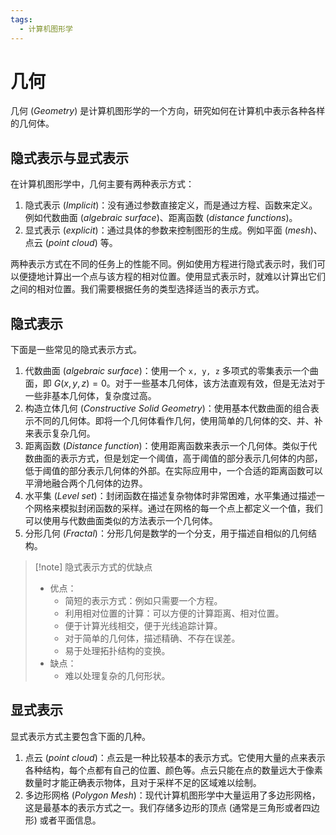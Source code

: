 ```yaml
---
tags:
  - 计算机图形学
---
```


# 几何

 几何 (*Geometry*) 是计算机图形学的一个方向，研究如何在计算机中表示各种各样的几何体。

## 隐式表示与显式表示

 在计算机图形学中，几何主要有两种表示方式：
 1. 隐式表示 (*Implicit*)：没有通过参数直接定义，而是通过方程、函数来定义。例如代数曲面 (*algebraic surface*)、距离函数 (*distance functions*)。
 2. 显式表示 (*explicit*)：通过具体的参数来控制图形的生成。例如平面 (*mesh*)、点云 (*point cloud*) 等。

两种表示方式在不同的任务上的性能不同。例如使用方程进行隐式表示时，我们可以便捷地计算出一个点与该方程的相对位置。使用显式表示时，就难以计算出它们之间的相对位置。我们需要根据任务的类型选择适当的表示方式。

## 隐式表示

下面是一些常见的隐式表示方式。

1. 代数曲面 (*algebraic surface*)：使用一个 `x, y, z` 多项式的零集表示一个曲面，即 $G(x, y, z) = 0$。对于一些基本几何体，该方法直观有效，但是无法对于一些非基本几何体，复杂度过高。
2. 构造立体几何 (*Constructive Solid Geometry*)：使用基本代数曲面的组合表示不同的几何体。即将一个几何体看作几何，使用简单的几何体的交、并、补来表示复杂几何。
3. 距离函数 (*Distance function*)：使用距离函数来表示一个几何体。类似于代数曲面的表示方式，但是划定一个阈值，高于阈值的部分表示几何体的内部，低于阈值的部分表示几何体的外部。在实际应用中，一个合适的距离函数可以平滑地融合两个几何体的边界。
4. 水平集 (*Level set*)：封闭函数在描述复杂物体时非常困难，水平集通过描述一个网格来模拟封闭函数的采样。通过在网格的每一个点上都定义一个值，我们可以使用与代数曲面类似的方法表示一个几何体。
5. 分形几何 (*Fractal*)：分形几何是数学的一个分支，用于描述自相似的几何结构。

> [!note] 隐式表示方式的优缺点
> - 优点：
> 	- 简短的表示方式：例如只需要一个方程。
> 	- 利用相对位置的计算：可以方便的计算距离、相对位置。
> 	- 便于计算光线相交，便于光线追踪计算。
> 	- 对于简单的几何体，描述精确、不存在误差。
> 	- 易于处理拓扑结构的变换。
> - 缺点：
> 	- 难以处理复杂的几何形状。

## 显式表示

显式表示方式主要包含下面的几种。

1. 点云 (*point cloud*)：点云是一种比较基本的表示方式。它使用大量的点来表示各种结构，每个点都有自己的位置、颜色等。点云只能在点的数量远大于像素数量时才能正确表示物体，且对于采样不足的区域难以绘制。
2. 多边形网格 (*Polygon Mesh*)：现代计算机图形学中大量运用了多边形网格，这是最基本的表示方式之一。我们存储多边形的顶点 (通常是三角形或者四边形) 或者平面信息。


